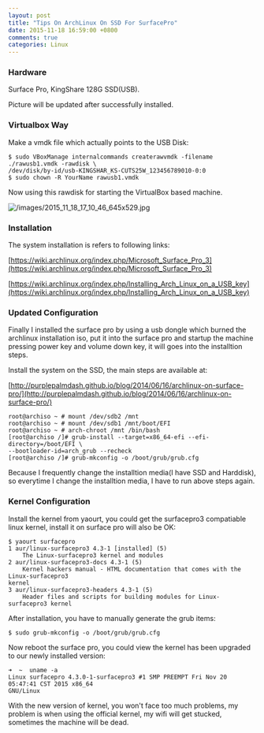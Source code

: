 ```yaml
---
layout: post
title: "Tips On ArchLinux On SSD For SurfacePro"
date: 2015-11-18 16:59:00 +0800
comments: true
categories: Linux
---
```

### Hardware
Surface Pro, KingShare 128G SSD(USB).     

Picture will be updated after successfully installed.    

### Virtualbox Way
Make a vmdk file which actually points to the USB Disk:    

```
$ sudo VBoxManage internalcommands createrawvmdk -filename ./rawusb1.vmdk -rawdisk \ 
/dev/disk/by-id/usb-KINGSHAR_KS-CUTS25W_123456789010-0:0
$ sudo chown -R YourName rawusb1.vmdk
```

Now using this rawdisk for starting the VirtualBox based machine.    

![/images/2015_11_18_17_10_46_645x529.jpg](/images/2015_11_18_17_10_46_645x529.jpg)    

### Installation
The system installation is refers to following links:    

[https://wiki.archlinux.org/index.php/Microsoft_Surface_Pro_3](https://wiki.archlinux.org/index.php/Microsoft_Surface_Pro_3)    

[https://wiki.archlinux.org/index.php/Installing_Arch_Linux_on_a_USB_key](https://wiki.archlinux.org/index.php/Installing_Arch_Linux_on_a_USB_key)   

### Updated Configuration
Finally I installed the surface pro by using a usb dongle which burned the archlinux
installation iso, put it into the surface pro and startup the machine pressing power
key and volume down key, it will goes into the installtion steps.     

Install the system on the SSD, the main steps are available at:    

[http://purplepalmdash.github.io/blog/2014/06/16/archlinux-on-surface-pro/](http://purplepalmdash.github.io/blog/2014/06/16/archlinux-on-surface-pro/)    

```
root@archiso ~ # mount /dev/sdb2 /mnt
root@archiso ~ # mount /dev/sdb1 /mnt/boot/EFI 
root@archiso ~ # arch-chroot /mnt /bin/bash
[root@archiso /]# grub-install --target=x86_64-efi --efi-directory=/boot/EFI \ 
--bootloader-id=arch_grub --recheck
[root@archiso /]# grub-mkconfig -o /boot/grub/grub.cfg
```

Because I frequently change the installtion media(I have SSD and Harddisk), so
everytime I change the installtion media, I have to run above steps again.    

### Kernel Configuration
Install the kernel from yaourt, you could get the surfacepro3 compatiable linux kernel,
install it on surface pro will also be OK:   

```
$ yaourt surfacepro
1 aur/linux-surfacepro3 4.3-1 [installed] (5)
    The Linux-surfacepro3 kernel and modules
2 aur/linux-surfacepro3-docs 4.3-1 (5)
    Kernel hackers manual - HTML documentation that comes with the Linux-surfacepro3
kernel
3 aur/linux-surfacepro3-headers 4.3-1 (5)
    Header files and scripts for building modules for Linux-surfacepro3 kernel
```

After installation, you have to manually generate the grub items:    

```
$ sudo grub-mkconfig -o /boot/grub/grub.cfg
```

Now reboot the surface pro, you could view the kernel has been upgraded to our newly
installed version:    

```
➜  ~  uname -a
Linux surfacepro 4.3.0-1-surfacepro3 #1 SMP PREEMPT Fri Nov 20 05:47:41 CST 2015 x86_64
GNU/Linux
```

With the new version of kernel, you won't face too much problems, my problem is when
using the official kernel, my wifi will get stucked, sometimes the machine will be
dead.    
